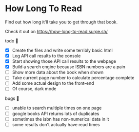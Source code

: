 # How Long To Read

Find out how long it'll take you to get through that book.

Check it out on https://how-long-to-read.surge.sh/

todo 📝
- [x] Create the files and write some terribly basic html
- [x] Log API call results to the console
- [x] Start showing those API call results to the webpage
- [x] Build a search engine because ISBN numbers are a pain
- [ ] Show more data about the book when shown
- [ ] Take current page number to calculate percentage complete
- [ ] Add some actual design to the front-end
- [ ] Of course, dark mode

bugs 🐛
- [ ] unable to search multiple times on one page
- [ ] google books API returns lots of duplicates
- [ ] sometimes the isbn has non-numerical data in it
- [ ] some results don't actually have read times